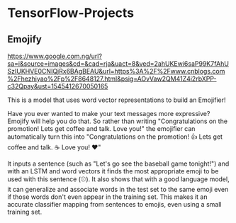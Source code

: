 # TensorFlow-Projects
## Emojify
https://www.google.com.ng/url?sa=i&source=images&cd=&cad=rja&uact=8&ved=2ahUKEwi6saP99K7fAhUSzIUKHVE0CNIQjRx6BAgBEAU&url=https%3A%2F%2Fwww.cnblogs.com%2Fhezhiyao%2Fp%2F8648127.html&psig=AOvVaw2QM41Z4i2rbXPP-c32Qpay&ust=1545412670050165

This is a model that uses word vector representations to build an Emojifier!

Have you ever wanted to make your text messages more expressive? Emojify will help you do that. So rather than writing "Congratulations on the promotion! Lets get coffee and talk. Love you!" the emojifier can automatically turn this into "Congratulations on the promotion! 👍 Lets get coffee and talk. ☕️ Love you! ❤️"

It inputs a sentence (such as "Let's go see the baseball game tonight!") and with an LSTM and word vectors it finds the most appropriate emoji to be used with this sentence (⚾️). It also shows that with a good language model, it can generalize and associate words in the test set to the same emoji even if those words don't even appear in the training set.  This makes it an accurate classifier mapping from sentences to emojis, even using a small training set. 

